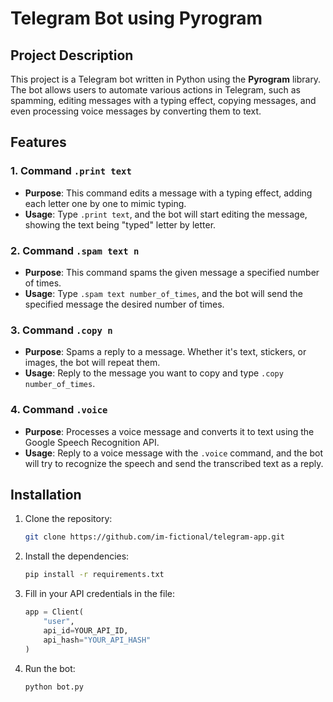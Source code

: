 # Telegram Bot using Pyrogram

## Project Description

This project is a Telegram bot written in Python using the **Pyrogram** library. The bot allows users to automate various actions in Telegram, such as spamming, editing messages with a typing effect, copying messages, and even processing voice messages by converting them to text.

## Features

### 1. Command `.print text`
- **Purpose**: This command edits a message with a typing effect, adding each letter one by one to mimic typing.
- **Usage**: Type `.print text`, and the bot will start editing the message, showing the text being "typed" letter by letter.

### 2. Command `.spam text n`
- **Purpose**: This command spams the given message a specified number of times.
- **Usage**: Type `.spam text number_of_times`, and the bot will send the specified message the desired number of times.

### 3. Command `.copy n`
- **Purpose**: Spams a reply to a message. Whether it's text, stickers, or images, the bot will repeat them.
- **Usage**: Reply to the message you want to copy and type `.copy number_of_times`.

### 4. Command `.voice`
- **Purpose**: Processes a voice message and converts it to text using the Google Speech Recognition API.
- **Usage**: Reply to a voice message with the `.voice` command, and the bot will try to recognize the speech and send the transcribed text as a reply.

## Installation

1. Clone the repository:
    ```bash
    git clone https://github.com/im-fictional/telegram-app.git
    ```
   
2. Install the dependencies:
    ```bash
    pip install -r requirements.txt
    ```

3. Fill in your API credentials in the file:
    ```python
    app = Client(
        "user",
        api_id=YOUR_API_ID,
        api_hash="YOUR_API_HASH"
    )
    ```

4. Run the bot:
    ```bash
    python bot.py
    ```
